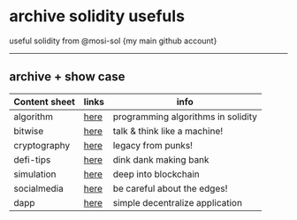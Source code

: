 # archive solidity usefuls
useful solidity from @mosi-sol {my main github account}

---
archive + show case
---
| Content sheet | links | info |
| --- | --- | --- |
| algorithm | [here](https://github.com/mosi-arch/archive-sol/tree/main/Algorithm) | programming algorithms in solidity |
| bitwise | [here](https://github.com/mosi-arch/archive-sol/tree/main/Bitwise) | talk & think like a machine! |
| cryptography | [here](https://github.com/mosi-arch/archive-sol/tree/main/Cryptography) | legacy from punks! |
| defi-tips | [here](https://github.com/mosi-arch/archive-sol/tree/main/Defi-Tips) | dink dank making bank |
| simulation | [here](https://github.com/mosi-arch/archive-sol/tree/main/Simulations) | deep into blockchain |
| socialmedia | [here](https://github.com/mosi-arch/archive-sol/tree/main/SocialMedia) | be careful about the edges! |
| dapp | [here](https://github.com/mosi-arch/archive-sol/tree/main/dApp) | simple decentralize application |
